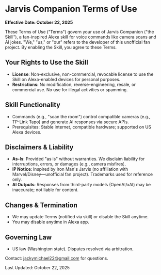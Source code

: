# Jarvis Companion Terms of Use

**Effective Date: October 22, 2025**

These Terms of Use ("Terms") govern your use of Jarvis Companion ("the Skill"), a fan-inspired Alexa skill for voice commands like camera scans and AI jokes. "We," "us," or "our" refers to the developer of this unofficial fan project. By enabling the Skill, you agree to these Terms.

## Your Rights to Use the Skill
- **License**: Non-exclusive, non-commercial, revocable license to use the Skill on Alexa-enabled devices for personal purposes.
- **Restrictions**: No modification, reverse-engineering, resale, or commercial use. No use for illegal activities or spamming.

## Skill Functionality
- Commands (e.g., "scan the room") control compatible cameras (e.g., TP-Link Tapo) and generate AI responses via secure APIs.
- Prerequisites: Stable internet, compatible hardware; supported on US Alexa devices.

## Disclaimers & Liability
- **As-Is**: Provided "as is" without warranties. We disclaim liability for interruptions, errors, or damages (e.g., camera misfires).
- **IP Notice**: Inspired by Iron Man's Jarvis (no affiliation with Marvel/Disney—unofficial fan project). Trademarks used for reference only.
- **AI Outputs**: Responses from third-party models (OpenAI/xAI) may be inaccurate; not liable for content.

## Changes & Termination
- We may update Terms (notified via skill) or disable the Skill anytime.
- You may disable anytime in Alexa app.

## Governing Law
- US law (Washington state). Disputes resolved via arbitration.

Contact: jackymichael22@gmail.com for questions.

Last Updated: October 22, 2025
